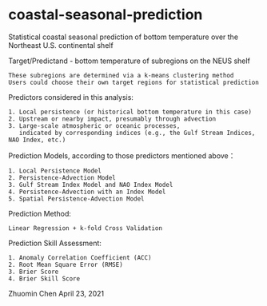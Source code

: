 # coastal-seasonal-prediction
Statistical coastal seasonal prediction of bottom temperature over the Northeast U.S. continental shelf

Target/Predictand - bottom temperature of subregions on the NEUS shelf

    These subregions are determined via a k-means clustering method
    Users could choose their own target regions for statistical prediction

Predictors considered in this analysis:

    1. Local persistence (or historical bottom temperature in this case)
    2. Upstream or nearby impact, presumably through advection
    3. Large-scale atmospheric or oceanic processes, 
       indicated by corresponding indices (e.g., the Gulf Stream Indices, NAO Index, etc.)
       
Prediction Models, according to those predictors mentioned above：

    1. Local Persistence Model
    2. Persistence-Advection Model
    3. Gulf Stream Index Model and NAO Index Model
    4. Persistence-Advection with an Index Model
    5. Spatial Persistence-Advection Model

Prediction Method:
    
    Linear Regression + k-fold Cross Validation

Prediction Skill Assessment:

    1. Anomaly Correlation Coefficient (ACC)
    2. Root Mean Square Error (RMSE)
    3. Brier Score
    4. Brier Skill Score

Zhuomin Chen
April 23, 2021
